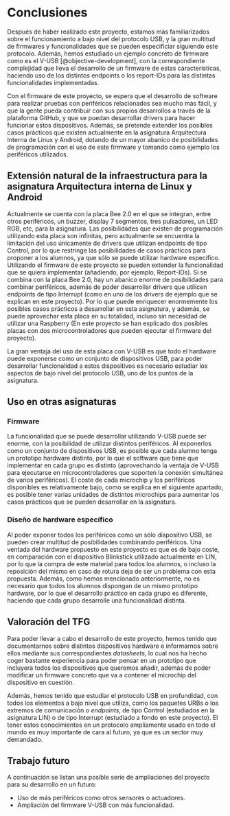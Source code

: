 <!-- Leave a blank line before the title -->

# Conclusiones

Después de haber realizado este proyecto, estamos más familiarizados sobre el funcionamiento a bajo nivel del protocolo USB, y la gran multitud de firmwares y funcionalidades que se pueden especificiar siguiendo este protocolo. Además, hemos estudiado un ejemplo concreto de firmware como es el V-USB [@objective-development], con la correspondiente complejidad que lleva el desarrollo de un firmware de estas características, haciendo uso de los distintos endpoints o los report-IDs para las distintas funcionalidades implementadas. 

Con el firmware de este proyecto, se espera que el desarrollo de software para realizar pruebas con periféricos relacionados sea mucho más fácil, y que la gente pueda contribuir con sus propios desarrollos a través de la plataforma GitHub, y que se puedan desarrollar drivers para hacer funcionar estos dispositivos. Además, se pretende extender los posibles casos prácticos que existen actualmente en la asignatura Arquitectura Interna de Linux y Android, dotando de un mayor abanico de posibilidades de programación con el uso de este firmware y tomando como ejemplo los periféricos utilizados.



## Extensión natural de la infraestructura para la asignatura Arquitectura interna de Linux y Android

Actualmente se cuenta con la placa Bee 2.0 en el que se integran, entre otros periféricos, un buzzer, display 7 segmentos, tres pulsadores, un LED RGB, etc, para la asignatura. Las posibilidades que existen de programación utilizando esta placa son infinitas, pero actualmente se encuentra la limitación del uso únicamente de drivers que utilizan endpoints de tipo Control, por lo que restringe las posibilidades de casos prácticos para proponer a los alumnos, ya que sólo se puede utilizar hardware específico. Utilizando el firmware de este proyecto se pueden extender la funcionalidad que se quiera implementar (añadiendo, por ejemplo, Report-IDs). Si se combina con la placa Bee 2.0, hay un abanico enorme de posibilidades para combinar periféricos, además de poder desarrollar drivers que utilicen endpoints de tipo Interrupt (como en uno de los drivers de ejemplo que se explican en este proyecto). Por lo que puede enriquecer enormemente los posibles casos prácticos a desarrollar en esta asignatura, y además, se puede aprovechar esta placa en su totalidad, incluso sin necesidad de utilizar una Raspberry (En este proyecto se han explicado dos posibles placas con dos microcontroladores que pueden ejecutar el firmware del proyecto). 

La gran ventaja del uso de esta placa con V-USB es que todo el hardware puede exponerse como un conjunto de dispositivos USB, para poder desarrollar funcionalidad a estos dispositivos es necesario estudiar los aspectos de bajo nivel del protocolo USB, uno de los puntos de la asignatura. 



## Uso en otras asignaturas

### Firmware

La funcionalidad que se puede desarrollar utilizando V-USB puede ser enorme, con la posibilidad de utilizar distintos periféricos. Al exponerlos como un conjunto de dispositivos USB, es posible que cada alumno tenga un prototipo hardware distinto, por lo que el software que tiene que implementar en cada grupo es distinto (aprovechando la ventaja de V-USB para ejecutarse en microcontroladores que soporten la conexión simultánea de varios periféricos). El coste de cada microchip y los periféricos disponibles es relativamente bajo, como se explica en el siguiente apartado, es posible tener varias unidades de distintos microchips para aumentar los casos prácticos que se pueden desarrollar en la asignatura.



### Diseño de hardware específico

Al poder exponer todos los periféricos como un sólo dispositivo USB, se pueden crear multitud de posibilidades combinando periféricos. Una ventada del hardware propuesto en este proyecto es que es de bajo coste, en comparación con el dispositivo Blinkstick utilizado actualmente en LIN, por lo que la compra de este material para todos los alumnos, o incluso la reposición del mismo en caso de rotura deja de ser un problema con esta propuesta. Además, como hemos mencionado anteriormente, no es necesario que todos los alumnos dispongan de un mismo prototipo hardware, por lo que el desarrollo práctico en cada grupo es diferente, haciendo que cada grupo desarrolle una funcionalidad distinta.



## Valoración del TFG

Para poder llevar a cabo el desarrollo de este proyecto, hemos tenido que documentarnos sobre distintos dispositivos hardware e informarnos sobre ellos mediante sus correspondientes *datasheets*, lo cual nos ha hecho coger bastante experiencia para poder pensar en un prototipo que incluyera todos los dispositivos que queremos añadir, además de poder modificar un firmware concreto que va a contener el microchip del dispositivo en cuestión.

Además, hemos tenido que estudiar el protocolo USB en profundidad, con todos los elementos a bajo nivel que utiliza, como los paquetes URBs o los extremos de comunicación o *endpoints*, de tipo Control (estudiados en la asignatura LIN) o de tipo Interrupt (estudiado a fondo en este proyecto). El tener estos conocimientos en un protocolo ampliamente usado en todo el mundo es muy importante de cara al futuro, ya que es un sector muy demandado.



## Trabajo futuro

A continuación se listan una posible serie de ampliaciones del proyecto para su desarrollo en un futuro:

- Uso de más periféricos como otros sensores o actuadores.
- Ampliación del firmware V-USB con más funcionalidad.